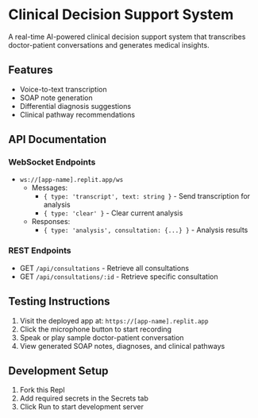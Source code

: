 
# Clinical Decision Support System

A real-time AI-powered clinical decision support system that transcribes doctor-patient conversations and generates medical insights.

## Features
- Voice-to-text transcription
- SOAP note generation
- Differential diagnosis suggestions
- Clinical pathway recommendations

## API Documentation

### WebSocket Endpoints
- `ws://[app-name].replit.app/ws`
  - Messages:
    - `{ type: 'transcript', text: string }` - Send transcription for analysis
    - `{ type: 'clear' }` - Clear current analysis
  - Responses:
    - `{ type: 'analysis', consultation: {...} }` - Analysis results

### REST Endpoints
- GET `/api/consultations` - Retrieve all consultations
- GET `/api/consultations/:id` - Retrieve specific consultation

## Testing Instructions
1. Visit the deployed app at: `https://[app-name].replit.app`
2. Click the microphone button to start recording
3. Speak or play sample doctor-patient conversation
4. View generated SOAP notes, diagnoses, and clinical pathways

## Development Setup
1. Fork this Repl
2. Add required secrets in the Secrets tab
3. Click Run to start development server
